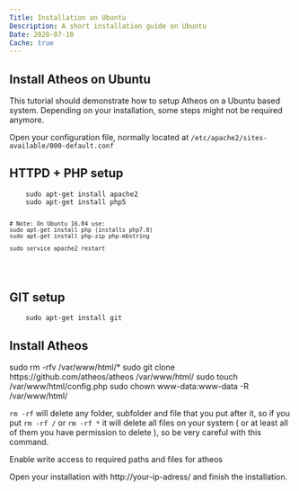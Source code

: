 ```yaml
---
Title: Installation on Ubuntu
Description: A short installation guide on Ubuntu
Date: 2020-07-10
Cache: true
---
```

<section>
   <h1>Install Atheos on Ubuntu</h1>
   <p>This tutorial should demonstrate how to setup Atheos on a Ubuntu based system. Depending on your installation, some steps might not be required anymore.</p>
   <p>Open your configuration file, normally located at <code>/etc/apache2/sites-available/000-default.conf</code></p>
</section>
<section>
   <h2>HTTPD + PHP setup</h2>
   <pre><code>    sudo apt-get install apache2
    sudo apt-get install php5
    
    # Note: On Ubuntu 16.04 use:
    sudo apt-get install php (installs php7.0)
    sudo apt-get install php-zip php-mbstring

    sudo service apache2 restart
</code></pre>
   <h2>GIT setup</h2>
   <pre><code>    sudo apt-get install git</code></pre>
    <h2>Install Atheos</h2>
</code></pre>     sudo rm -rfv /var/www/html/*
    sudo git clone https://github.com/atheos/atheos /var/www/html/
    sudo touch /var/www/html/config.php
    sudo chown www-data:www-data -R /var/www/html/
</code></pre>
   <p><code>rm -rf</code> will delete any folder, subfolder and file that you put after it, so if you put <code>rm -rf /</code> or <code>rm -rf *</code> it will delete all files on your system ( or at least all of them you have permission to delete ), so be very careful with this command.</p>
   <p>Enable write access to required paths and files for atheos</p>
   <p>Open your installation with http://your-ip-adress/ and finish the installation. </p>
</section>